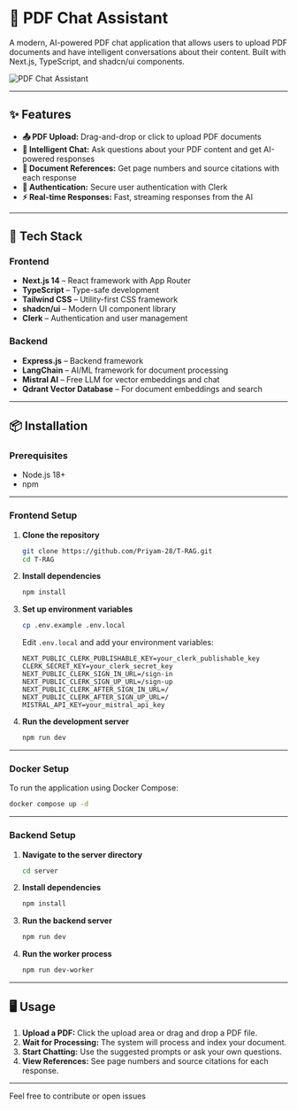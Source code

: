 # 📄 PDF Chat Assistant

A modern, AI-powered PDF chat application that allows users to upload PDF documents and have intelligent conversations about their content. Built with Next.js, TypeScript, and shadcn/ui components.

![PDF Chat Assistant](./public/hero-screenshot.png)

---

## ✨ Features

- **📤 PDF Upload:** Drag-and-drop or click to upload PDF documents
- **💬 Intelligent Chat:** Ask questions about your PDF content and get AI-powered responses
- **📖 Document References:** Get page numbers and source citations with each response
- **🔐 Authentication:** Secure user authentication with Clerk
- **⚡ Real-time Responses:** Fast, streaming responses from the AI

---

## 🚀 Tech Stack

### Frontend

- **Next.js 14** – React framework with App Router
- **TypeScript** – Type-safe development
- **Tailwind CSS** – Utility-first CSS framework
- **shadcn/ui** – Modern UI component library
- **Clerk** – Authentication and user management

### Backend

- **Express.js** – Backend framework
- **LangChain** – AI/ML framework for document processing
- **Mistral AI** – Free LLM for vector embeddings and chat
- **Qdrant Vector Database** – For document embeddings and search

---

## 📦 Installation

### Prerequisites

- Node.js 18+
- npm

---

### Frontend Setup

1. **Clone the repository**
   ```bash
   git clone https://github.com/Priyam-28/T-RAG.git
   cd T-RAG
   ```

2. **Install dependencies**
   ```bash
   npm install
   ```
3. **Set up environment variables**
   ```bash
   cp .env.example .env.local
   ```
   Edit `.env.local` and add your environment variables:
   ```env
   NEXT_PUBLIC_CLERK_PUBLISHABLE_KEY=your_clerk_publishable_key
   CLERK_SECRET_KEY=your_clerk_secret_key
   NEXT_PUBLIC_CLERK_SIGN_IN_URL=/sign-in
   NEXT_PUBLIC_CLERK_SIGN_UP_URL=/sign-up
   NEXT_PUBLIC_CLERK_AFTER_SIGN_IN_URL=/
   NEXT_PUBLIC_CLERK_AFTER_SIGN_UP_URL=/
   MISTRAL_API_KEY=your_mistral_api_key
   ```

4. **Run the development server**
   ```bash
   npm run dev
   ```

---

### Docker Setup

To run the application using Docker Compose:
```bash
docker compose up -d
```

---

### Backend Setup

1. **Navigate to the server directory**
   ```bash
   cd server
   ```

2. **Install dependencies**
   ```bash
   npm install
   ```

3. **Run the backend server**
   ```bash
   npm run dev
   ```

4. **Run the worker process**
   ```bash
   npm run dev-worker
   ```

---

## 🖥️ Usage

1. **Upload a PDF:** Click the upload area or drag and drop a PDF file.
2. **Wait for Processing:** The system will process and index your document.
3. **Start Chatting:** Use the suggested prompts or ask your own questions.
4. **View References:** See page numbers and source citations for each response.

---

Feel free to contribute or open issues
